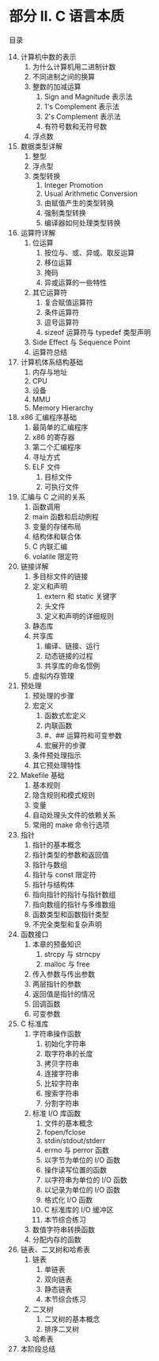 # 部分 II. C 语言本质

目录

14. 计算机中数的表示
    1. 为什么计算机用二进制计数
    2. 不同进制之间的换算
    3. 整数的加减运算
        1. Sign and Magnitude 表示法
        2. 1's Complement 表示法
        3. 2's Complement 表示法
        4. 有符号数和无符号数
    4. 浮点数
15. 数据类型详解
    1. 整型
    2. 浮点型
    3. 类型转换
        1. Integer Promotion
        2. Usual Arithmetic Conversion
        3. 由赋值产生的类型转换
        4. 强制类型转换
        5. 编译器如何处理类型转换
16. 运算符详解
    1. 位运算
        1. 按位与、或、异或、取反运算
        2. 移位运算
        3. 掩码
        4. 异或运算的一些特性
    2. 其它运算符
        1. 复合赋值运算符
        2. 条件运算符
        3. 逗号运算符
        4. sizeof 运算符与 typedef 类型声明
    3. Side Effect 与 Sequence Point
    4. 运算符总结
17. 计算机体系结构基础
    1. 内存与地址
    2. CPU
    3. 设备
    4. MMU
    5. Memory Hierarchy
18. x86 汇编程序基础
    1. 最简单的汇编程序
    2. x86 的寄存器
    3. 第二个汇编程序
    4. 寻址方式
    5. ELF 文件
        1. 目标文件
        2. 可执行文件
19. 汇编与 C 之间的关系
    1. 函数调用
    2. main 函数和启动例程
    3. 变量的存储布局
    4. 结构体和联合体
    5. C 内联汇编
    6. volatile 限定符
20. 链接详解
    1. 多目标文件的链接
    2. 定义和声明
        1. extern 和 static 关键字
        2. 头文件
        3. 定义和声明的详细规则
    3. 静态库
    4. 共享库
        1. 编译、链接、运行
        2. 动态链接的过程
        3. 共享库的命名惯例
    5. 虚拟内存管理
21. 预处理
    1. 预处理的步骤
    2. 宏定义
        1. 函数式宏定义
        2. 内联函数
        3. #、## 运算符和可变参数
        4. 宏展开的步骤
    3. 条件预处理指示
    4. 其它预处理特性
22. Makefile 基础
    1. 基本规则
    2. 隐含规则和模式规则
    3. 变量
    4. 自动处理头文件的依赖关系
    5. 常用的 make 命令行选项
23. 指针
    1. 指针的基本概念
    2. 指针类型的参数和返回值
    3. 指针与数组
    4. 指针与 const 限定符
    5. 指针与结构体
    6. 指向指针的指针与指针数组
    7. 指向数组的指针与多维数组
    8. 函数类型和函数指针类型
    9. 不完全类型和复杂声明
24. 函数接口
    1. 本章的预备知识
        1. strcpy 与 strncpy
        2. malloc 与 free
    2. 传入参数与传出参数
    3. 两层指针的参数
    4. 返回值是指针的情况
    5. 回调函数
    6. 可变参数
25. C 标准库
    1. 字符串操作函数
        1. 初始化字符串
        2. 取字符串的长度
        3. 拷贝字符串
        4. 连接字符串
        5. 比较字符串
        6. 搜索字符串
        7. 分割字符串
    2. 标准 I/O 库函数
        1. 文件的基本概念
        2. fopen/fclose
        3. stdin/stdout/stderr
        4. errno 与 perror 函数
        5. 以字节为单位的 I/O 函数
        6. 操作读写位置的函数
        7. 以字符串为单位的 I/O 函数
        8. 以记录为单位的 I/O 函数
        9. 格式化 I/O 函数
        10. C 标准库的 I/O 缓冲区
        11. 本节综合练习
    3. 数值字符串转换函数
    4. 分配内存的函数
26. 链表、二叉树和哈希表
    1. 链表
        1. 单链表
        2. 双向链表
        3. 静态链表
        4. 本节综合练习
    2. 二叉树
        1. 二叉树的基本概念
        2. 排序二叉树
    3. 哈希表
27. 本阶段总结